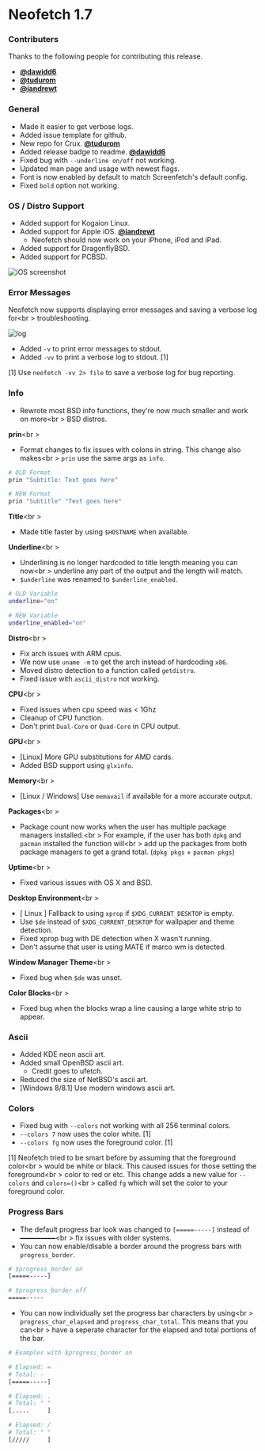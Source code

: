 # Neofetch 1.7


### Contributers

Thanks to the following people for contributing this release.

- **[@dawidd6](https://github.com/dawidd6)**
- **[@tudurom](https://githuv.com/tudurom)**
- **[@iandrewt](https://githuv.com/iandrewt)**


### General

- Made it easier to get verbose logs.
- Added issue template for github.
- New repo for Crux. **[@tudurom](https://githuv.com/tudurom)**
- Added release badge to readme. **[@dawidd6](https://github.com/dawidd6)**
- Fixed bug with `--underline on/off` not working.
- Updated man page and usage with newest flags.
- Font is now enabled by default to match Screenfetch's default config.
- Fixed `bold` option not working.

### OS / Distro Support

- Added support for Kogaion Linux.
- Added support for Apple iOS. **[@iandrewt](https://githuv.com/iandrewt)**
    - Neofetch should now work on your iPhone, iPod and iPad.
- Added support for DragonflyBSD.
- Added support for PCBSD.

![iOS screenshot](https://ipfs.pics/ipfs/QmYmPhwpFrxwySW2phdxH1TyQ6tCgCnxtYtbEEe3RY5TwZ)


### Error Messages

Neofetch now supports displaying error messages and saving a verbose log for<br \>
troubleshooting.

![log](https://ipfs.pics/ipfs/QmeTWGKozY79zcxbrgXueyTRfQcTUe7ZmDqLv4ASgJB4G4)

- Added `-v` to print error messages to stdout.
- Added `-vv` to print a verbose log to stdout. \[1\]

\[1\] Use `neofetch -vv 2> file` to save a verbose log for bug reporting.

### Info

- Rewrote most BSD info functions, they're now much smaller and work on more<br \>
BSD distros.

**prin**<br \>
- Format changes to fix issues with colons in string. This change also makes<br \>
`prin` use the same args as `info`.

```sh
# OLD Format
prin "Subtitle: Text goes here"

# NEW Format
prin "Subtitle" "Text goes here"
```

**Title**<br \>
- Made title faster by using `$HOSTNAME` when available.

**Underline**<br \>
- Underlining is no longer hardcoded to title length meaning you can now<br \>
underline any part of the output and the length will match.
- `$underline` was renamed to `$underline_enabled`.

```sh
# OLD Variable
underline="on"

# NEW Variable
underline_enabled="on"
```

**Distro**<br \>
- Fix arch issues with ARM cpus.
- We now use `uname -m` to get the arch instead of hardcoding `x86`.
- Moved distro detection to a function called `getdistro`.
- Fixed issue with `ascii_distro` not working.

**CPU**<br \>
- Fixed issues when cpu speed was < 1Ghz
- Cleanup of CPU function.
- Don't print `Dual-Core` or `Quad-Core` in CPU output.

**GPU**<br \>
- [Linux] More GPU substitutions for AMD cards.
- Added BSD support using `glxinfo`.

**Memory**<br \>
- [Linux / Windows] Use `memavail` if available for a more accurate output.

**Packages**<br \>
- Package count now works when the user has multiple package managers installed.<br \>
For example, if the user has both `dpkg` and `pacman` installed the function will<br \>
add up the packages from both package managers to get a grand total. (`dpkg pkgs` + `pacman pkgs`)

**Uptime**<br \>
- Fixed various issues with OS X and BSD.

**Desktop Environment**<br \>
- [ Linux ] Fallback to using `xprop` if `$XDG_CURRENT_DESKTOP` is empty.
- Use `$de` instead of `$XDG_CURRENT_DESKTOP` for wallpaper and theme detection.
- Fixed xprop bug with DE detection when X wasn't running.
- Don't assume that user is using MATE if marco wm is detected.

**Window Manager Theme**<br \>
- Fixed bug when `$de` was unset.

**Color Blocks**<br \>
- Fixed bug when the blocks wrap a line causing a large white strip to appear.


### Ascii

- Added KDE neon ascii art.
- Added small OpenBSD ascii art.
    - Credit goes to ufetch.
- Reduced the size of NetBSD's ascii art.
- [Windows 8/8.1] Use modern windows ascii art.


### Colors

- Fixed bug with `--colors` not working with all 256 terminal colors.
- `--colors 7` now uses the color white. \[1\]
- `--colors fg` now uses the foreground color. \[1\]

\[1\] Neofetch tried to be smart before by assuming that the foreground color<br \>
would be white or black. This caused issues for those setting the foreground<br \>
color to red or etc. This change adds a new value for `--colors` and `colors=()`<br \>
called `fg` which will set the color to your foreground color.


### Progress Bars

- The default progress bar look was changed to `[=====-----]` instead of `━━━━━━━━━━`<br \>
fix issues with older systems.
- You can now enable/disable a border around the progress bars with `progress_border`.

```sh
# $progress_border on
[=====-----]

# $progress_border off
=====-----
```

- You can now individually set the progress bar characters by using<br \>
`progress_char_elapsed` and `progress_char_total`. This means that you can<br \>
have a seperate character for the elapsed and total portions of the bar.

```sh
# Examples with $progress_border on

# Elapsed: =
# Total: -
[=====-----]

# Elapsed: .
# Total: " "
[.....     ]

# Elapsed: /
# Total: " "
[/////     ]
```

